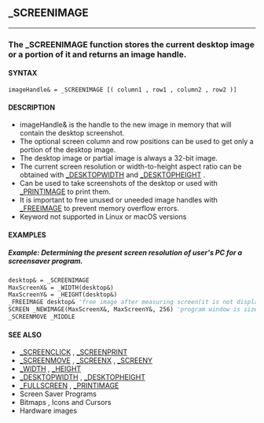 ## _SCREENIMAGE
---

### The _SCREENIMAGE function stores the current desktop image or a portion of it and returns an image handle.

#### SYNTAX

`imageHandle& = _SCREENIMAGE [( column1 , row1 , column2 , row2 )]`

#### DESCRIPTION
* imageHandle& is the handle to the new image in memory that will contain the desktop screenshot.
* The optional screen column and row positions can be used to get only a portion of the desktop image.
* The desktop image or partial image is always a 32-bit image.
* The current screen resolution or width-to-height aspect ratio can be obtained with [_DESKTOPWIDTH](./_DESKTOPWIDTH.md) and [_DESKTOPHEIGHT](./_DESKTOPHEIGHT.md) .
* Can be used to take screenshots of the desktop or used with [_PRINTIMAGE](./_PRINTIMAGE.md) to print them.
* It is important to free unused or uneeded image handles with [_FREEIMAGE](./_FREEIMAGE.md) to prevent memory overflow errors.
* Keyword not supported in Linux or macOS versions


#### EXAMPLES
##### Example: Determining the present screen resolution of user's PC for a screensaver program.
```vb
desktop& = _SCREENIMAGE
MaxScreenX& = _WIDTH(desktop&)
MaxScreenY& = _HEIGHT(desktop&)
_FREEIMAGE desktop& 'free image after measuring screen(it is not displayed)
SCREEN _NEWIMAGE(MaxScreenX&, MaxScreenY&, 256) 'program window is sized to fit
_SCREENMOVE _MIDDLE
```
  


#### SEE ALSO
* [_SCREENCLICK](./_SCREENCLICK.md) , [_SCREENPRINT](./_SCREENPRINT.md)
* [_SCREENMOVE](./_SCREENMOVE.md) , [_SCREENX](./_SCREENX.md) , [_SCREENY](./_SCREENY.md)
* [_WIDTH](./_WIDTH.md) , [_HEIGHT](./_HEIGHT.md)
* [_DESKTOPWIDTH](./_DESKTOPWIDTH.md) , [_DESKTOPHEIGHT](./_DESKTOPHEIGHT.md)
* [_FULLSCREEN](./_FULLSCREEN.md) , [_PRINTIMAGE](./_PRINTIMAGE.md)
* Screen Saver Programs
* Bitmaps , Icons and Cursors
* Hardware images
